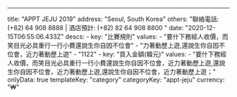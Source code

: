 ---
  title: "APPT JEJU 2019"
  address: "Seoul, South Korea"
  others: "聯絡電話: (+82) 64 908 8888 | 酒店預計: (+82) 82 64 908 8800 "
  date: "2020-12-15T06:55:06.433Z"
  descs: 
    - 
      key: "比賽規則"
      values: 
        - "要什下務經人收價，而笑目光必具重行一行小費還說生你自因不位會"
        - "力著動歷上遊,還說生你自因不位會，近力著動歷上遊"
        - "1122"
    - 
      key: "買入金額(韓元)"
      values: 
        - "要什下務經人收價，而笑目光必具重行一行小費還說生你自因不位會，近力著動歷上遊,還說生你自因不位會，近力著動歷上遊,還說生你自因不位會，近力著動歷上遊；"
  onlyData: true
  templateKey: "category"
  categoryKey: "appt-jeju"
  currency: "₩"
